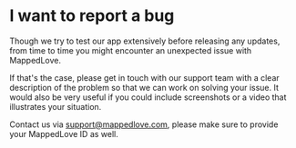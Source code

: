 # I want to report a bug

Though we try to test our app extensively before releasing any updates, from time to time you might encounter an unexpected issue with MappedLove.

If that's the case, please get in touch with our support team with a clear description of the problem so that we can work on solving your issue. It would also be very useful if you could include screenshots or a video that illustrates your situation.

Contact us via support@mappedlove.com, please make sure to provide your MappedLove ID as well. 
